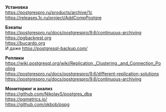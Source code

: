 **Установка**  
https://postgrespro.ru/products/archive/1c  
https://releases.1c.ru/project/AddCompPostgre  


**Бэкапы**  
https://postgrespro.ru/docs/postgrespro/9.6/continuous-archiving  
https://pgbackrest.org  
https://bucardo.org  
И даже https://postgresql-backup.com/  

**Реплики**  
https://wiki.postgresql.org/wiki/Replication,_Clustering,_and_Connection_Pooling  
https://postgrespro.ru/docs/postgrespro/9.6/different-replication-solutions  
https://postgrespro.ru/docs/postgrespro/9.6/continuous-archiving  

**Мониторинг и анализ**  
https://github.com/NikolayS/postgres_dba  
https://pgmetrics.io/  
https://github.com/okbob/pspg  

